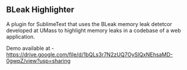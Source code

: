 ## BLeak Highlighter

A plugin for SublimeText that uses the BLeak memory leak detetcor developed at UMass to highlight memory leaks in a codebase of a web application.

Demo available at - https://drive.google.com/file/d/1bQLs3r7N2zUQ7OySlQxNEhsaMD-0gwpZ/view?usp=sharing
